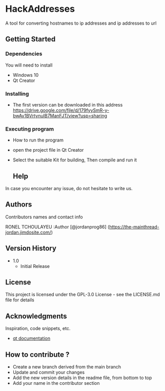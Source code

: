 # HackAddresses
A tool for converting hostnames to ip addresses and ip addresses to url
## Getting Started

### Dependencies
You will need to install 
* Windows 10
* Qt Creator
### Installing
* The first version can be downloaded in this address https://drive.google.com/file/d/179fyySmR-y-bwAv1BVrtynuIB7ManFJT/view?usp=sharing
### Executing program

* How to run the program
* open the project file in Qt Creator
* Select the suitable Kit for building, Then compile and run it

  ## Help

In case you encounter any issue, do not hesitate to write us.


## Authors

Contributors names and contact info

RONEL TCHOULAYEU :Author [@jordanprog86] (https://the-mainthread-jordan.jimdosite.com/)

## Version History

* 1.0
    * Initial Release

## License

This project is licensed under the GPL-3.0 License - see the LICENSE.md file for details

## Acknowledgments

Inspiration, code snippets, etc.
* [qt documentation]([https://doc.qt.io/])

## How to contribute ?
* Create a new branch derived from the main branch
* Update and commit your changes
* Add the new version details in the readme file, from bottom to top
* Add your name in the contributor section
